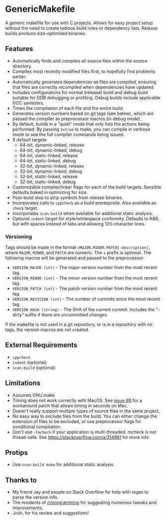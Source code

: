 GenericMakefile
===============

A generic makefile for use with C projects. Allows for easy project setup without the need to create tedious build rules or
dependency lists. Release builds produce size-optimized binaries.

## Features
* Automatically finds and compiles all source files within the source directory.
* Compiles most recently modified files first, to hopefully find problems earlier.
* Automatically generates dependencies as files are compiled, ensuring that files are correctly recompiled when dependencies have updated.
* Includes configurations for normal (release) build and debug build suitable for GDB debugging or profiling.  Debug builds include applicable GCC sanitizers.
* Times the compilation of each file and the entire build.
* Generates version numbers based on git tags (see below), which are passed the compiler as preprocessor macros (in debug mode).
* By default, builds in a "quiet" mode that only lists the actions being performed. By passing `V=true` to make, you can compile in verbose mode to see the full compiler commands being issued.
* 8 default targets:
    * 64-bit, dynamic-linked, release
    * 64-bit, dynamic-linked, debug
    * 64-bit, static-linked, release
    * 64-bit, static-linked, debug
    * 32-bit, dynamic-linked, release
    * 32-bit, dynamic-linked, debug
    * 32-bit, static-linked, release
    * 32-bit, static-linked, debug
* Customizable compiler/linker flags for each of the build targets.  Sensible defaults baked in optimizing for size.
* Post-build step to strip symbols from release binaries.
* Incorporates calls to `cppcheck` as a build prerequisite.  Also available as `check` target.
* Incorporates `scan-build` when available for additional static analysis.
* Optional `indent` target for style/whitespace conformity.  Defaults to K&R, but with spaces instead of tabs and allowing 120-character lines.

### Versioning
Tags should be made in the format `vMAJOR.MINOR.PATCH[-description]`, where `MAJOR`, `MINOR`, and `PATCH` are numeric. The `v` prefix is optional. The following macros will be generated and passed to the preprocessor:
* `VERSION_MAJOR (int)` - The major version number from the most recent tag.
* `VERSION_MINOR (int)` - The minor version number from the most recent tag.
* `VERSION_PATCH (int)` - The patch version number from the most recent tag.
* `VERSION_REVISION (int)` - The number of commits since the most recent tag.
* `VERSION_HASH (string)` - The SHA of the current commit. Includes the "-dirty" suffix if there are uncommitted changes.

If the makefile is not used in a git repository, or is in a repository with no tags, the version macros are not created.

## External Requirements
* `cppcheck`
* `indent` (optional)
* `scan-build` (optional)

## Limitations
* Assumes GNU make.
* Timing does not work correctly with MacOS. See [issue #6](https://github.com/mbcrawfo/GenericMakefile/issues/6) for a workaround patch that allows timing in seconds on Mac.
* Doesn't really support multiple types of source files in the same project.
* No easy way to exclude files from the build. You can either change the extension of files to be excluded, or use preprocessor flags for conditional compilation.
* Don't use `-lmcheck` if your application is multi-threaded.  mcheck is not thread-safe.  See https://stackoverflow.com/a/314961 for more info.

## Protips
* Use `scan-build make` for additional static analysis

## Thanks to
* My friend Jay and people on Stack Overflow for help with regex to parse the version info.
* The residents of [/r/programming](https://www.reddit.com/r/programming/) for suggesting numerous tweaks and improvements.
* Josh, for his review and suggestions!
